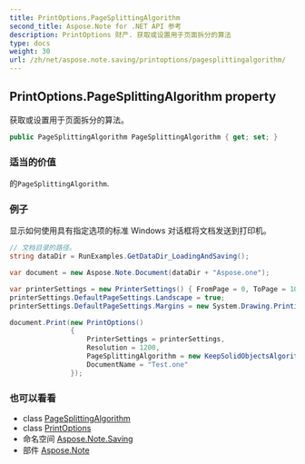 ```yaml
---
title: PrintOptions.PageSplittingAlgorithm
second_title: Aspose.Note for .NET API 参考
description: PrintOptions 财产. 获取或设置用于页面拆分的算法
type: docs
weight: 30
url: /zh/net/aspose.note.saving/printoptions/pagesplittingalgorithm/
---
```

## PrintOptions.PageSplittingAlgorithm property

获取或设置用于页面拆分的算法。

```csharp
public PageSplittingAlgorithm PageSplittingAlgorithm { get; set; }
```

### 适当的价值

的`PageSplittingAlgorithm`.

### 例子

显示如何使用具有指定选项的标准 Windows 对话框将文档发送到打印机。

```csharp
// 文档目录的路径。
string dataDir = RunExamples.GetDataDir_LoadingAndSaving();

var document = new Aspose.Note.Document(dataDir + "Aspose.one");

var printerSettings = new PrinterSettings() { FromPage = 0, ToPage = 10 };
printerSettings.DefaultPageSettings.Landscape = true;
printerSettings.DefaultPageSettings.Margins = new System.Drawing.Printing.Margins(50, 50, 150, 50);

document.Print(new PrintOptions()
               {
                   PrinterSettings = printerSettings,
                   Resolution = 1200,
                   PageSplittingAlgorithm = new KeepSolidObjectsAlgorithm(),
                   DocumentName = "Test.one"
               });
```

### 也可以看看

* class [PageSplittingAlgorithm](../../pagesplittingalgorithm/)
* class [PrintOptions](../)
* 命名空间 [Aspose.Note.Saving](../../printoptions/)
* 部件 [Aspose.Note](../../../)


